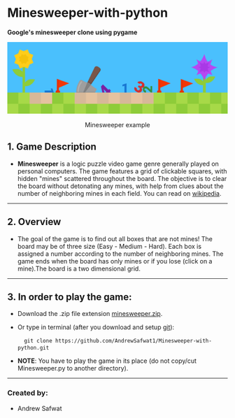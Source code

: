 # Minesweeper-with-python
**Google's minesweeper clone using pygame**

<div align="center">
    <img src = "example.png"/>
    <p>Minesweeper example</p>
</div>

## 1. Game Description 

- **Minesweeper** is a logic puzzle video game genre generally played on personal computers.  The game features a grid of clickable squares, with hidden "mines" scattered throughout the board. The objective is to clear the board without detonating any mines, with help from clues about the number of neighboring mines in each field.  You can read on [wikipedia](https://en.wikipedia.org/wiki/Minesweeper_(video_game)).

---

## 2. Overview  
- The  goal  of  the  game  is  to  find out all boxes that are not mines! The board may be of three size (Easy - Medium - Hard).  Each box is assigned a number according to the number of neighboring mines.  The  game  ends  when  the board has only mines or if you lose (click on a mine).The board is a two dimensional grid.

---

## 3. In order to play the game:  
- Download the .zip file extension [minesweeper.zip](minesweeper.zip).
- Or type in terminal (after you download and setup <a href="https://git-scm.com/downloads" target="_blank">git</a>):  

        git clone https://github.com/AndrewSafwat1/Minesweeper-with-python.git
        
- **NOTE**: You have to play the game in its place (do not copy/cut Minesweeper.py to another directory).
---

### Created by:  
- Andrew Safwat
